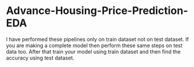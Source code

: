 # Advance-Housing-Price-Prediction-EDA

I have performed these pipelines only on train dataset not on test dataset. If you are making a complete model then perform these same steps on test data too. 
After that train your model using train dataset and then find the accuracy using test dataset.
